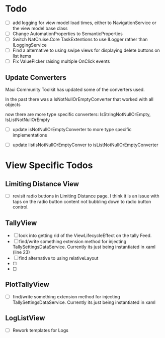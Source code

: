 ﻿# Todo

 - [ ] add logging for view model load times, either to NavigationService or the view model base class
 - [ ] Change AutomationProperties to SemanticProperties
 - [ ] Switch NatCruise.Core TaskExtentions to use ILogger rather than ILoggingService
 - [ ] Find a alternative to using swipe views for displaying delete buttons on list items
 - [ ] Fix ValuePicker raising multiple OnClick events

## Update Converters
Maui Community Toolkit has updated some of the converters used.

In the past there was a IsNotNullOrEmptyConverter that worked with all objects

now there are more type specific converters: IsStringNotNullOrEmpty, IsListNotNullOrEmpty

 - [ ] update isNotNullOrEmptyConverter to more type specific implementations
 - [ ] update listIsNotNullOrEmptyConver to isListNotNullOrEmptyConverter




# View Specific Todos

## Limiting Distance View
 - [ ] revisit radio buttons in Limiting Distance page. I think it is an issue with taps on the radio button content not bubbling down to radio button control.

## TallyView
 - [ ] look into getting rid of the ViewLifecycleEffect on the tally Feed. 
 - [ ] find/write something extension method for injecting TallySettingsDataService. Currently its just being instantiated in xaml (line 23)
 - [ ] find alternative to using relativeLayout
 - [ ] 
 - [ ] 
 ## PlotTallyView
 - [ ] find/write something extension method for injecting TallySettingsDataService. Currently its just being instantiated in xaml
 
## LogListView
 - [ ] Rework templates for Logs